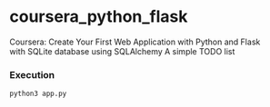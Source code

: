 # coursera_python_flask
Coursera: Create Your First Web Application with Python and Flask <br />
with SQLite database using SQLAlchemy
A simple TODO list

### Execution
```
python3 app.py
```
